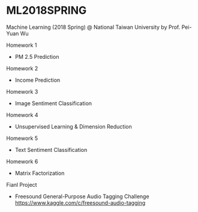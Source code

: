 # ML2018SPRING

Machine Learning (2018 Spring)
@ National Taiwan University
by Prof. Pei-Yuan Wu

Homework 1
- PM 2.5 Prediction

Homework 2
- Income Prediction

Homework 3
- Image Sentiment Classification

Homework 4
- Unsupervised Learning & Dimension Reduction

Homework 5
- Text Sentiment Classification

Homework 6
- Matrix Factorization

Fianl Project
 - Freesound General-Purpose Audio Tagging Challenge
https://www.kaggle.com/c/freesound-audio-tagging
